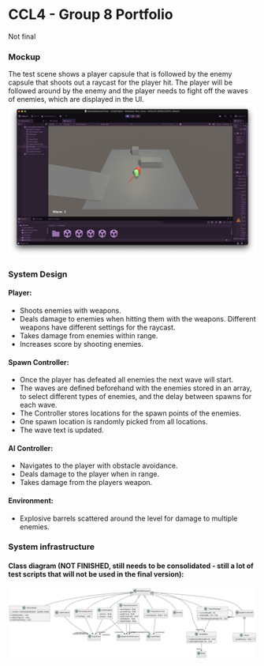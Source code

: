 # CCL4 - Group 8 Portfolio

Not final

### Mockup
The test scene shows a player capsule that is followed by the enemy capsule that shoots out a raycast for the player hit. The player will be followed around by the enemy and the player needs to fight off the waves of enemies, which are displayed in the UI.
![Mockup](./img/mockup.png)

### System Design
#### Player:
- Shoots enemies with weapons.
- Deals damage to enemies when hitting them with the weapons. Different weapons have different settings for the raycast.
- Takes damage from enemies within range.
- Increases score by shooting enemies.

#### Spawn Controller:
- Once the player has defeated all enemies the next wave will start.
- The waves are defined beforehand with the enemies stored in an array, to select different types of enemies, and the delay between spawns for each wave.
- The Controller stores locations for the spawn points of the enemies.
- One spawn location is randomly picked from all locations.
- The wave text is updated.

#### AI Controller:
- Navigates to the player with obstacle avoidance.
- Deals damage to the player when in range.
- Takes damage from the players weapon.

#### Environment:
- Explosive barrels scattered around the level for damage to multiple enemies.

### System infrastructure
#### Class diagram (NOT FINISHED, still needs to be consolidated - still a lot of test scripts that will not be used in the final version):
![Class diagram (NOT FINISHED, still needs to be consolidated)](./img/include.png)